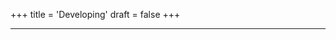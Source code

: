 
+++
title = 'Developing'
draft = false
+++
<div style="height: 0.01px;"></div>

--- 


<script src="https://cdnjs.cloudflare.com/ajax/libs/p5.js/1.4.0/p5.js"></script>
<script src="/js/learn3.js"></script>

